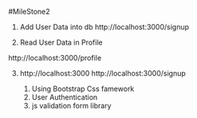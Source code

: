 #MileStone2

1. Add User Data into db
http://localhost:3000/signup

2. Read User Data in Profile

http://localhost:3000/profile

3. http://localhost:3000
http://localhost:3000/signup

	1. Using Bootstrap Css famework
	2. User Authentication
	3. js validation form library